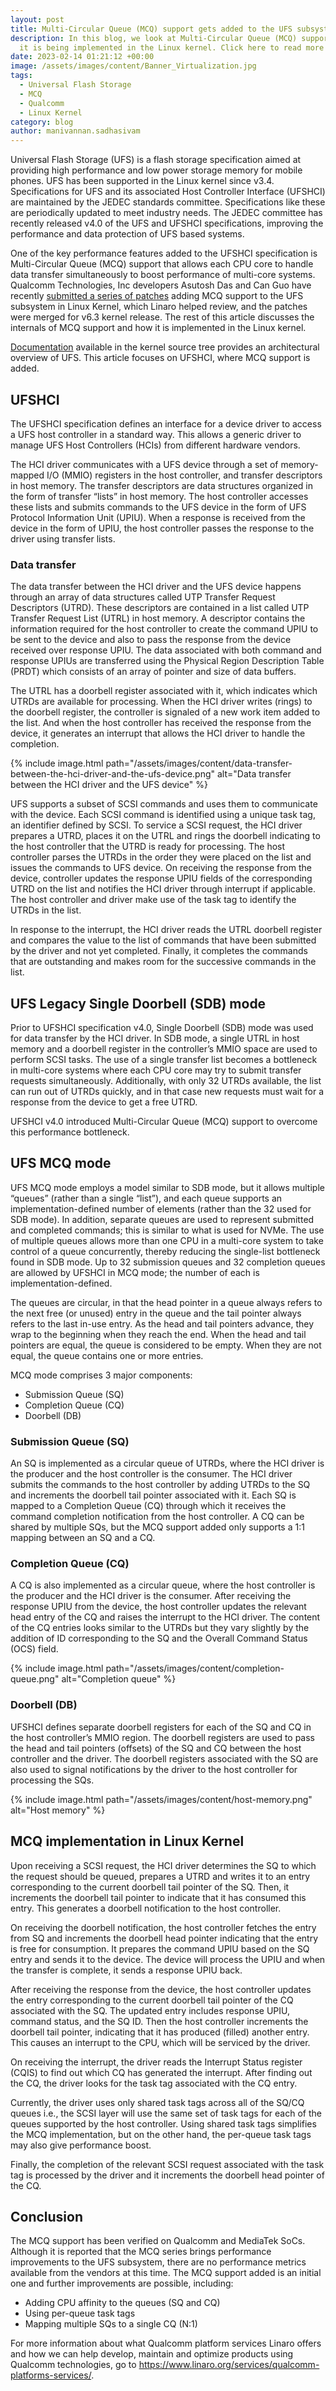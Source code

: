 ```yaml
---
layout: post
title: Multi-Circular Queue (MCQ) support gets added to the UFS subsystem
description: In this blog, we look at Multi-Circular Queue (MCQ) support and how
  it is being implemented in the Linux kernel. Click here to read more!
date: 2023-02-14 01:21:12 +00:00
image: /assets/images/content/Banner_Virtualization.jpg
tags:
  - Universal Flash Storage
  - MCQ
  - Qualcomm
  - Linux Kernel
category: blog
author: manivannan.sadhasivam
---
```

Universal Flash Storage (UFS) is a flash storage specification aimed at providing high performance and low power storage memory for mobile phones. UFS has been supported in the Linux kernel since v3.4. Specifications for UFS and its associated Host Controller Interface (UFSHCI) are maintained by the JEDEC standards committee. Specifications like these are periodically updated to meet industry needs. The JEDEC committee has recently released v4.0 of the UFS and UFSHCI specifications, improving the performance and data protection of UFS based systems.

One of the key performance features added to the UFSHCI specification is Multi-Circular Queue (MCQ) support that allows each CPU core to handle data transfer simultaneously to boost performance of multi-core systems. Qualcomm Technologies, Inc developers Asutosh Das and Can Guo have recently [submitted a series of patches](https://lore.kernel.org/linux-scsi/cover.1673557949.git.quic_asutoshd@quicinc.com/) adding MCQ support to the UFS subsystem in Linux Kernel, which Linaro helped review, and the patches were merged for v6.3 kernel release. The rest of this article discusses the internals of MCQ support and how it is implemented in the Linux kernel.

[Documentation](https://docs.kernel.org/scsi/ufs.html) available in the kernel source tree provides an architectural overview of UFS. This article focuses on UFSHCI, where MCQ support is added.

## UFSHCI

The UFSHCI specification defines an interface for a device driver to access a UFS host controller in a standard way. This allows a generic driver to manage UFS Host Controllers (HCIs) from different hardware vendors.

The HCI driver communicates with a UFS device through a set of memory-mapped I/O (MMIO) registers in the host controller, and transfer descriptors in host memory. The transfer descriptors are data structures organized in the form of transfer “lists” in host memory. The host controller accesses these lists and submits commands to the UFS device in the form of UFS Protocol Information Unit (UPIU). When a response is received from the device in the form of UPIU, the host controller passes the response to the driver using transfer lists.

### Data transfer

The data transfer between the HCI driver and the UFS device happens through an array of data structures called UTP Transfer Request Descriptors (UTRD). These descriptors are contained in a list called UTP Transfer Request List (UTRL) in host memory. A descriptor contains the information required for the host controller to create the command UPIU to be sent to the device and also to pass the response from the device received over response UPIU. The data associated with both command and response UPIUs are transferred using the Physical Region Description Table (PRDT) which consists of an array of pointer and size
of data buffers.

The UTRL has a doorbell register associated with it, which indicates which UTRDs are available for processing. When the HCI driver writes (rings) to the doorbell register, the controller is signaled of a new work item added to the list. And when the host controller has received the response from the device, it generates an interrupt that allows the HCI driver to handle the completion.

{% include image.html path="/assets/images/content/data-transfer-between-the-hci-driver-and-the-ufs-device.png" alt="Data transfer between the HCI driver and the UFS device" %}

UFS supports a subset of SCSI commands and uses them to communicate with the device. Each SCSI command is identified using a unique task tag, an identifier defined by SCSI. To service a SCSI request, the HCI driver prepares a UTRD, places it on the UTRL and rings the doorbell indicating to the host controller that the UTRD is ready for processing. The host controller parses the UTRDs in the order they were placed on the list and issues the commands to UFS device. On receiving the response from the device, controller updates the response UPIU fields of the corresponding UTRD on the list and notifies the HCI driver through interrupt if applicable. The host controller and driver make use of the task tag to identify the UTRDs in the list.

In response to the interrupt, the HCI driver reads the UTRL doorbell register and compares the value to the list of commands that have been submitted by the driver and not yet completed. Finally, it completes the commands that are outstanding and makes room for the successive commands in the list.

## UFS Legacy Single Doorbell (SDB) mode

Prior to UFSHCI specification v4.0, Single Doorbell (SDB) mode was used for data transfer by the HCI driver. In SDB mode, a single UTRL in host memory and a doorbell register in the controller’s MMIO space are used to perform SCSI tasks. The use of a single transfer list becomes a bottleneck in multi-core systems where each CPU core may try to submit transfer requests simultaneously. Additionally, with only 32 UTRDs available, the list can run out of UTRDs quickly, and in that case new requests must wait for a response from the device to get a free UTRD.

UFSHCI v4.0 introduced Multi-Circular Queue (MCQ) support to overcome this performance bottleneck.

## UFS MCQ mode

UFS MCQ mode employs a model similar to SDB mode, but it allows multiple “queues” (rather than a single “list”), and each queue supports an implementation-defined number of elements (rather than the 32 used for SDB mode). In addition, separate queues are used to represent submitted and completed commands; this is similar to what is used for NVMe. The use of multiple queues allows more than one CPU in a multi-core system to take control of a queue concurrently, thereby reducing the single-list bottleneck found in SDB mode. Up to 32 submission queues and 32 completion queues are allowed by UFSHCI in MCQ mode; the number of each is implementation-defined.

The queues are circular, in that the head pointer in a queue always refers to the next free (or unused) entry in the queue and the tail pointer always refers to the last in-use entry. As the head and tail pointers advance, they wrap to the beginning when they reach the end. When the head and tail pointers are equal, the queue is considered to be empty. When they are not equal, the queue contains one or more entries.

MCQ mode comprises 3 major components:

* Submission Queue (SQ)
* Completion Queue (CQ)
* Doorbell (DB)

### Submission Queue (SQ)

An SQ is implemented as a circular queue of UTRDs, where the HCI driver is the producer and the host controller is the consumer. The HCI driver submits the commands to the host controller by adding UTRDs to the SQ and increments the doorbell tail pointer associated with it. Each SQ is mapped to a Completion Queue (CQ) through which it receives the command completion notification from the host controller. A CQ can be shared by multiple SQs, but the MCQ support added only supports a 1:1 mapping between an SQ and a CQ.

### Completion Queue (CQ)

A CQ is also implemented as a circular queue, where the host controller is the producer and the HCI driver is the consumer. After receiving the response UPIU from the device, the host controller updates the relevant head entry of the CQ and raises the interrupt to the HCI driver. The content of the CQ entries looks similar to the UTRDs but they vary slightly by the addition of ID corresponding to the SQ and the Overall Command Status (OCS) field.

{% include image.html path="/assets/images/content/completion-queue.png" alt="Completion queue" %}

### Doorbell (DB)

UFSHCI defines separate doorbell registers for each of the SQ and CQ in the host controller’s MMIO region. The doorbell registers are used to pass the head and tail pointers (offsets) of the SQ and CQ between the host controller and the driver. The doorbell registers associated with the SQ are also used to signal notifications by the driver to the host controller for processing the SQs.

{% include image.html path="/assets/images/content/host-memory.png" alt="Host memory" %}

## MCQ implementation in Linux Kernel

Upon receiving a SCSI request, the HCI driver determines the SQ to which the request should be queued, prepares a UTRD and writes it to an entry corresponding to the current doorbell tail pointer of the SQ. Then, it increments the doorbell tail pointer to indicate that it has consumed this entry. This generates a doorbell notification to the host controller.

On receiving the doorbell notification, the host controller fetches the entry from SQ and increments the doorbell head pointer indicating that the entry is free for consumption. It prepares the command UPIU based on the SQ entry and sends it to the device. The device will process the UPIU and when the transfer is complete, it sends a response UPIU back.

After receiving the response from the device, the host controller updates the entry corresponding to the current doorbell tail pointer of the CQ associated with the SQ. The updated entry includes response UPIU, command status, and the SQ ID. Then the host controller increments the doorbell tail pointer, indicating that it has produced (filled) another entry. This causes an interrupt to the CPU, which will be serviced by the driver.

On receiving the interrupt, the driver reads the Interrupt Status register (CQIS) to find out which CQ has generated the interrupt. After finding out the CQ, the driver looks for the task tag associated with the CQ entry.

Currently, the driver uses only shared task tags across all of the SQ/CQ queues i.e., the SCSI layer will use the same set of task tags for each of the queues supported by the host controller. Using shared task tags simplifies the MCQ implementation, but on the other hand, the per-queue task tags may also give performance boost.

Finally, the completion of the relevant SCSI request associated with the task tag is processed by the driver and it increments the doorbell head pointer of the CQ.

## Conclusion

The MCQ support has been verified on Qualcomm and MediaTek SoCs. Although it is reported that the MCQ series brings performance improvements to the UFS subsystem, there are no performance metrics available from the vendors at this time. The MCQ support added is an initial one and further improvements are possible, including:

* Adding CPU affinity to the queues (SQ and CQ)
* Using per-queue task tags
* Mapping multiple SQs to a single CQ (N:1)

For more information about what Qualcomm platform services Linaro offers and how we can help develop, maintain and optimize products using Qualcomm technologies, go to <https://www.linaro.org/services/qualcomm-platforms-services/>.